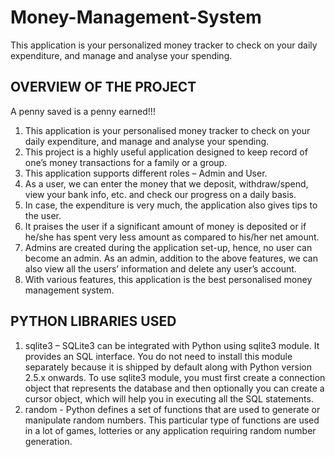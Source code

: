 # Money-Management-System
This application is your personalized money tracker to check on your daily expenditure, and manage and analyse your spending.

## OVERVIEW OF THE PROJECT
A penny saved is a penny earned!!!
1. This application is your personalised money tracker to check on your daily expenditure, and manage and analyse your spending.
2. This project is a highly useful application designed to keep record of one’s money transactions for a family or a group.
3. This application supports different roles – Admin and User.
4. As a user, we can enter the money that we deposit, withdraw/spend, view your
bank info, etc. and check our progress on a daily basis.
5. In case, the expenditure is very much, the application also gives tips to the user.
6. It praises the user if a significant amount of money is deposited or if he/she has spent very less amount as compared to his/her net amount.
7. Admins are created during the application set-up, hence, no user can become an admin. As an admin, addition to the above features, we can also view all the users’ information and delete any user’s account.
8. With various features, this application is the best personalised money management system.

## PYTHON LIBRARIES USED
1. sqlite3 – SQLite3 can be integrated with Python using sqlite3 module. It provides an SQL interface. You do not need to install this module separately because it is shipped by default along with Python version 2.5.x onwards.
To use sqlite3 module, you must first create a connection object that represents the database and then optionally you can create a cursor object, which will help you in executing all the SQL statements.
2. random - Python defines a set of functions that are used to generate or manipulate random numbers. This particular type of functions are used in a lot of games, lotteries or any application requiring random number generation.
